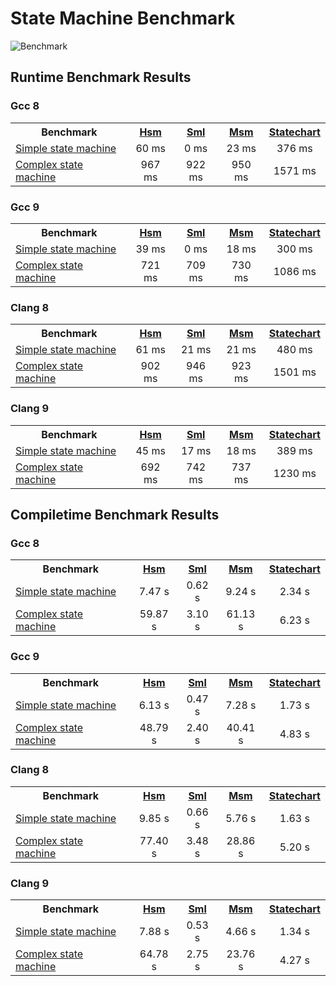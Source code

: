 # State Machine Benchmark
![Benchmark](https://github.com/erikzenker/state-machine-benchmark/workflows/Benchmark/badge.svg)

## Runtime Benchmark Results
### Gcc 8
 <table style="width:100%">
  <tr>
    <th>Benchmark</th>
    <th><a href="https://github.com/erikzenker/hsm">Hsm</a></th>
    <th><a href="https://boost-experimental.github.io/sml/index.html">Sml</a></th>
    <th><a href="https://www.boost.org/doc/libs/1_73_0/libs/msm/doc/HTML/index.html">Msm</a></th>
    <th><a href="https://www.boost.org/doc/libs/1_73_0/libs/statechart/doc/index.html">Statechart</a></th>
  </tr>
  <tr>
    <td><a href="benchmark/simple/">Simple state machine</a></td>
    <td><center>60 ms</center></td>
    <td><center>0 ms</center></td>
    <td><center>23 ms</center></td>
    <td><center>376 ms</center></td>
  </tr>
  <tr>
    <td><a href="benchmark/complex/">Complex state machine</a></td>
    <td><center>967 ms</center></td>
    <td><center>922 ms</center></td>
    <td><center>950 ms</center></td>
    <td><center>1571 ms</center></td>
  </tr>
</table>

### Gcc 9
 <table style="width:100%">
  <tr>
    <th>Benchmark</th>
    <th><a href="https://github.com/erikzenker/hsm">Hsm</a></th>
    <th><a href="https://boost-experimental.github.io/sml/index.html">Sml</a></th>
    <th><a href="https://www.boost.org/doc/libs/1_73_0/libs/msm/doc/HTML/index.html">Msm</a></th>
    <th><a href="https://www.boost.org/doc/libs/1_73_0/libs/statechart/doc/index.html">Statechart</a></th>
  </tr>
  <tr>
    <td><a href="benchmark/simple/">Simple state machine</a></td>
    <td><center>39 ms</center></td>
    <td><center>0 ms</center></td>
    <td><center>18 ms</center></td>
    <td><center>300 ms</center></td>
  </tr>
  <tr>
    <td><a href="benchmark/complex/">Complex state machine</a></td>
    <td><center>721 ms</center></td>
    <td><center>709 ms</center></td>
    <td><center>730 ms</center></td>
    <td><center>1086 ms</center></td>
  </tr>
</table>

### Clang 8
 <table style="width:100%">
  <tr>
    <th>Benchmark</th>
    <th><a href="https://github.com/erikzenker/hsm">Hsm</a></th>
    <th><a href="https://boost-experimental.github.io/sml/index.html">Sml</a></th>
    <th><a href="https://www.boost.org/doc/libs/1_73_0/libs/msm/doc/HTML/index.html">Msm</a></th>
    <th><a href="https://www.boost.org/doc/libs/1_73_0/libs/statechart/doc/index.html">Statechart</a></th>
  </tr>
  <tr>
    <td><a href="benchmark/simple/">Simple state machine</a></td>
    <td><center>61 ms</center></td>
    <td><center>21 ms</center></td>
    <td><center>21 ms</center></td>
    <td><center>480 ms</center></td>
  </tr>
  <tr>
    <td><a href="benchmark/complex/">Complex state machine</a></td>
    <td><center>902 ms</center></td>
    <td><center>946 ms</center></td>
    <td><center>923 ms</center></td>
    <td><center>1501 ms</center></td>
  </tr>
</table>

### Clang 9
 <table style="width:100%">
  <tr>
    <th>Benchmark</th>
    <th><a href="https://github.com/erikzenker/hsm">Hsm</a></th>
    <th><a href="https://boost-experimental.github.io/sml/index.html">Sml</a></th>
    <th><a href="https://www.boost.org/doc/libs/1_73_0/libs/msm/doc/HTML/index.html">Msm</a></th>
    <th><a href="https://www.boost.org/doc/libs/1_73_0/libs/statechart/doc/index.html">Statechart</a></th>
  </tr>
  <tr>
    <td><a href="benchmark/simple/">Simple state machine</a></td>
    <td><center>45 ms</center></td>
    <td><center>17 ms</center></td>
    <td><center>18 ms</center></td>
    <td><center>389 ms</center></td>
  </tr>
  <tr>
    <td><a href="benchmark/complex/">Complex state machine</a></td>
    <td><center>692 ms</center></td>
    <td><center>742 ms</center></td>
    <td><center>737 ms</center></td>
    <td><center>1230 ms</center></td>
  </tr>
</table>  

## Compiletime Benchmark Results
### Gcc 8
 <table style="width:100%">
  <tr>
    <th>Benchmark</th>
    <th><a href="https://github.com/erikzenker/hsm">Hsm</a></th>
    <th><a href="https://boost-experimental.github.io/sml/index.html">Sml</a></th>
    <th><a href="https://www.boost.org/doc/libs/1_73_0/libs/msm/doc/HTML/index.html">Msm</a></th>
    <th><a href="https://www.boost.org/doc/libs/1_73_0/libs/statechart/doc/index.html">Statechart</a></th>
  </tr>
  <tr>
    <td><a href="benchmark/simple/">Simple state machine</a></td>
    <td><center>7.47 s</center></td>
    <td><center>0.62 s</center></td>
    <td><center>9.24 s </center></td>
    <td><center>2.34 s</center></td>
  </tr>
  <tr>
    <td><a href="benchmark/complex/">Complex state machine</a></td>
    <td><center>59.87 s</center></td>
    <td><center>3.10 s</center></td>
    <td><center>61.13 s</center></td>
    <td><center>6.23 s</center></td>
  </tr>
</table>

### Gcc 9
 <table style="width:100%">
  <tr>
    <th>Benchmark</th>
    <th><a href="https://github.com/erikzenker/hsm">Hsm</a></th>
    <th><a href="https://boost-experimental.github.io/sml/index.html">Sml</a></th>
    <th><a href="https://www.boost.org/doc/libs/1_73_0/libs/msm/doc/HTML/index.html">Msm</a></th>
    <th><a href="https://www.boost.org/doc/libs/1_73_0/libs/statechart/doc/index.html">Statechart</a></th>
  </tr>
  <tr>
    <td><a href="benchmark/simple/">Simple state machine</a></td>
    <td><center>6.13 s</center></td>
    <td><center>0.47 s</center></td>
    <td><center>7.28 s </center></td>
    <td><center>1.73 s</center></td>
  </tr>
  <tr>
    <td><a href="benchmark/complex/">Complex state machine</a></td>
    <td><center>48.79 s</center></td>
    <td><center>2.40 s</center></td>
    <td><center>40.41 s</center></td>
    <td><center>4.83 s</center></td>
  </tr>
</table>

### Clang 8
 <table style="width:100%">
  <tr>
    <th>Benchmark</th>
    <th><a href="https://github.com/erikzenker/hsm">Hsm</a></th>
    <th><a href="https://boost-experimental.github.io/sml/index.html">Sml</a></th>
    <th><a href="https://www.boost.org/doc/libs/1_73_0/libs/msm/doc/HTML/index.html">Msm</a></th>
    <th><a href="https://www.boost.org/doc/libs/1_73_0/libs/statechart/doc/index.html">Statechart</a></th>
  </tr>
  <tr>
    <td><a href="benchmark/simple/">Simple state machine</a></td>
    <td><center>9.85 s</center></td>
    <td><center>0.66 s</center></td>
    <td><center>5.76 s </center></td>
    <td><center>1.63 s</center></td>
  </tr>
  <tr>
    <td><a href="benchmark/complex/">Complex state machine</a></td>
    <td><center>77.40 s</center></td>
    <td><center>3.48 s</center></td>
    <td><center>28.86 s</center></td>
    <td><center>5.20 s</center></td>
  </tr>
</table>

### Clang 9
 <table style="width:100%">
  <tr>
    <th>Benchmark</th>
    <th><a href="https://github.com/erikzenker/hsm">Hsm</a></th>
    <th><a href="https://boost-experimental.github.io/sml/index.html">Sml</a></th>
    <th><a href="https://www.boost.org/doc/libs/1_73_0/libs/msm/doc/HTML/index.html">Msm</a></th>
    <th><a href="https://www.boost.org/doc/libs/1_73_0/libs/statechart/doc/index.html">Statechart</a></th>
  </tr>
  <tr>
    <td><a href="benchmark/simple/">Simple state machine</a></td>
    <td><center>7.88 s</center></td>
    <td><center>0.53 s</center></td>
    <td><center>4.66 s </center></td>
    <td><center>1.34 s</center></td>
  </tr>
  <tr>
    <td><a href="benchmark/complex/">Complex state machine</a></td>
    <td><center>64.78 s</center></td>
    <td><center>2.75 s</center></td>
    <td><center>23.76 s</center></td>
    <td><center>4.27 s</center></td>
  </tr>
</table>  

